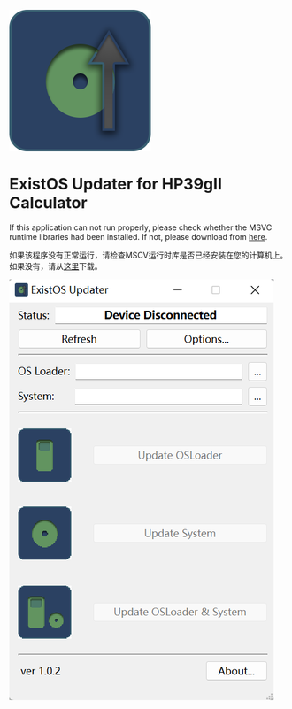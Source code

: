 ![icon](image/icon.png)

# ExistOS Updater for HP39gII Calculator

If this application can not run properly, please check whether the MSVC runtime libraries had been installed.
If not, please download from [here](https://docs.microsoft.com/en-US/cpp/windows/latest-supported-vc-redist?view=msvc-170).

如果该程序没有正常运行，请检查MSCV运行时库是否已经安装在您的计算机上。
如果没有，请从[这里](https://docs.microsoft.com/zh-CN/cpp/windows/latest-supported-vc-redist?view=msvc-170)下载。

![screenshot](image/screenshot1.png)
